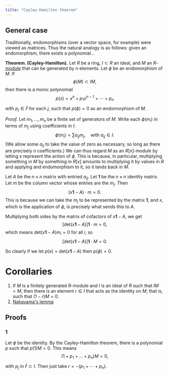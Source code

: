 ```yaml
---
title: "Cayley-Hamilton theorem"
---
```


## General case
Traditionally, endomorphisms (over a vector space, for example) were viewed as matrices. Thus the natural analogy is as follows: given an endomorphism, there exists a polynomial...

**Theorem. (Cayley-Hamilton).** Let $R$ be a ring, $I\subset R$ an ideal, and $M$ an $R$-[module](<notes/ntpy/Definitions/Ring theory/Module.md>) that can be generated by $n$ elements. Let $\phi$ be an endomorphism of $M$. If $$\phi(M)\subset IM,$$ then there is a monic polynomial $$p(x)=x^n+p_1x^{n-1}+\cdots+p_n$$ with $p_j\in I^j$ for each $j$, such that $p(\phi)=0$ as an endomorphism of $M$.

_Proof._ Let $m_1,\dots,m_n$ be a finite set of generators of $M$. Write each $\phi(m_i)$ in terms of $m_j$ using coefficients in $I$: $$\phi(m_i)=\sum a_{ij}m_j,\quad\text{with }a_{ij}\in I.$$
(We allow some $a_{ij}$ to take the value of zero as necessary, so long as there are precisely $n$ coefficients.) We can thus regard $M$ as an $R[x]$-module by letting $x$ represent the action of $\phi$. This is because, in particular, multiplying something in $M$ by something in $R[x]$ amounts to multiplying it by values in $R$ and applying and endomorphism to it, so it lands back in $M$.

Let $A$ be the $n\times n$ matrix with entried $a_{ij}$. Let $\textbf{1}$ be the $n\times n$ identity matrix. Let $m$ be the column vector whose entries are the $m_j$. Then $$(x\textbf{1}-A)\cdot m=0.$$ This is because we can take the $m_j$ to be represented by the matrix $\textbf{1}$, and $x$, which is the application of $\phi$, is precisely what sends this to $A$. 

Multiplying both sides by the matrix of cofactors of $x\textbf{1}-A$, we get $$[\text{det}(x\textbf{1}-A)]\textbf{1}\cdot m=0,$$ which means $\text{det}(x\textbf{1}-A)m_i=0$ for all $i$, so $$[\text{det}(x\textbf{1}-A)]\textbf{1}\cdot M=0.$$

So clearly if we let $p(x)=\text{det}(x\textbf{1}-A)$ then $p(\phi)=0$.

# Corollaries
1. If $M$ is a finitely generated $R$-module and $I$ is an ideal of $R$ such that $IM=M$, then there is an element $r\in I$ that acts as the identity on $M$; that is, such that $(1-r)M=0$.
2. [Nakayama's lemma](<notes/ntpy/Theorems/Ring Theory/Nakayama's lemma.md>)

## Proofs
### 1
Let $\phi$ be the identity. By the Cayley-Hamilton theorem, there is a polynomial $p$ such that $p(1)M=0$. This means
$$
(1+p_1+\dots+p_n)M=0,
$$
with $p_j$ in $I^j\subset I$. Then just take $r=-(p_1+\cdots+p_n)$.

